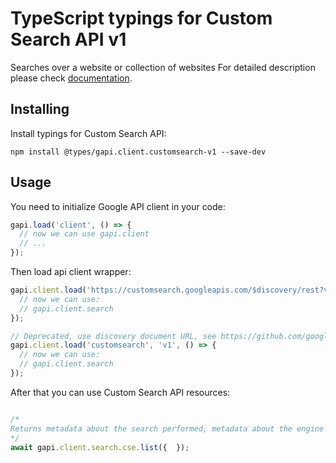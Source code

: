 # TypeScript typings for Custom Search API v1

Searches over a website or collection of websites
For detailed description please check [documentation](https://developers.google.com/custom-search/v1/introduction).

## Installing

Install typings for Custom Search API:

```
npm install @types/gapi.client.customsearch-v1 --save-dev
```

## Usage

You need to initialize Google API client in your code:

```typescript
gapi.load('client', () => {
  // now we can use gapi.client
  // ...
});
```

Then load api client wrapper:

```typescript
gapi.client.load('https://customsearch.googleapis.com/$discovery/rest?version=v1', () => {
  // now we can use:
  // gapi.client.search
});
```

```typescript
// Deprecated, use discovery document URL, see https://github.com/google/google-api-javascript-client/blob/master/docs/reference.md#----gapiclientloadname----version----callback--
gapi.client.load('customsearch', 'v1', () => {
  // now we can use:
  // gapi.client.search
});
```



After that you can use Custom Search API resources: <!-- TODO: make this work for multiple namespaces -->

```typescript

/*
Returns metadata about the search performed, metadata about the engine used for the search, and the search results.
*/
await gapi.client.search.cse.list({  });
```
